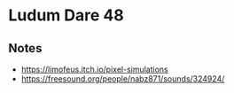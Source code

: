 # Ludum Dare 48

## Notes

 - https://limofeus.itch.io/pixel-simulations
 - https://freesound.org/people/nabz871/sounds/324924/
